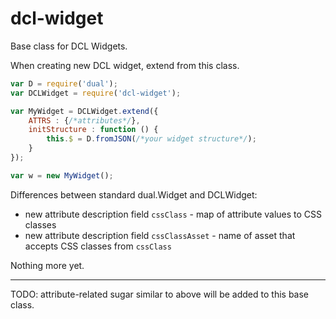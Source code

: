 # dcl-widget

Base class for DCL Widgets.

When creating new DCL widget, extend from this class.

```javascript
var D = require('dual');
var DCLWidget = require('dcl-widget');

var MyWidget = DCLWidget.extend({
	ATTRS : {/*attributes*/},
	initStructure : function () {
		this.$ = D.fromJSON(/*your widget structure*/);
	}
});

var w = new MyWidget();

```

Differences between standard dual.Widget and DCLWidget:

 - new attribute description field `cssClass` - map of attribute values to CSS classes
 - new attribute description field `cssClassAsset` - name of asset that accepts CSS classes from `cssClass`
 
Nothing more yet.

----

TODO: attribute-related sugar similar to above will be added to this base class.
